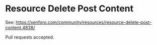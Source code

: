 # Resource Delete Post Content

See: https://xenforo.com/community/resources/resource-delete-post-content.4838/

Pull requests accepted.
